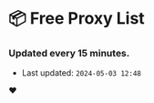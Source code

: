 # :package: Free Proxy List
### Updated every 15 minutes.

- Last updated: `2024-05-03 12:48`

:heart:
